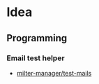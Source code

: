Idea
================================================================================

Programming
--------------------------------------------------------------------------------

### Email test helper

- [milter-manager/test-mails](https://github.com/milter-manager/test-mails)
